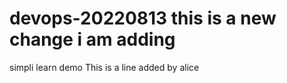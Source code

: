 # devops-20220813 this is a new change i am adding
simpli learn demo
This is a line added by alice

